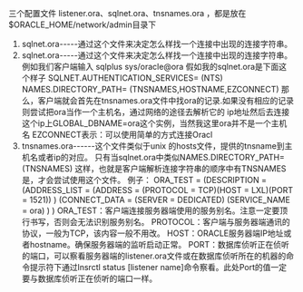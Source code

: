 三个配置文件 listener.ora、sqlnet.ora、tnsnames.ora ，都是放在$ORACLE_HOME/network/admin目录下
1.  sqlnet.ora-----通过这个文件来决定怎么样找一个连接中出现的连接字符串。 
2.  sqlnet.ora-----通过这个文件来决定怎么样找一个连接中出现的连接字符串。 
例如我们客户端输入 
sqlplus sys/oracle@ora 
假如我的sqlnet.ora是下面这个样子 
SQLNET.AUTHENTICATION_SERVICES= (NTS) 
NAMES.DIRECTORY_PATH= (TNSNAMES,HOSTNAME,EZCONNECT) 
那么，客户端就会首先在tnsnames.ora文件中找ora的记录.如果没有相应的记录则尝试把ora当作一个主机名，通过网络的途径去解析它的 ip地址然后去连接这个ip上GLOBAL_DBNAME=ora这个实例，当然我这里ora并不是一个主机名
EZCONNECT表示：可以使用简单的方式连接Oracl
3.  tnsnames.ora------这个文件类似于unix 的hosts文件，提供的tnsname到主机名或者ip的对应。 
只有当sqlnet.ora中类似NAMES.DIRECTORY_PATH= (TNSNAMES) 这样，也就是客户端解析连接字符串的顺序中有TNSNAMES是，才会尝试使用这个文件。 
例子： 
ORA_TEST = 
    (DESCRIPTION = 
       (ADDRESS_LIST = 
          (ADDRESS = (PROTOCOL = TCP)(HOST = LXL)(PORT = 1521)) 
       ) 
      (CONNECT_DATA = 
         (SERVER = DEDICATED) 
         (SERVICE_NAME = ora) 
      ) 
    ) 
ORA_TEST：客户端连接服务器端使用的服务别名。注意一定要顶行书写，否则会无法识别服务别名。 
PROTOCOL：客户端与服务器端通讯的协议，一般为TCP，该内容一般不用改。 
HOST：ORACLE服务器端IP地址或者hostname。确保服务器端的监听启动正常。 
PORT：数据库侦听正在侦听的端口，可以察看服务器端的listener.ora文件或在数据库侦听所在的机器的命令提示符下通过lnsrctl status [listener name]命令察看。此处Port的值一定要与数据库侦听正在侦听的端口一样。 
